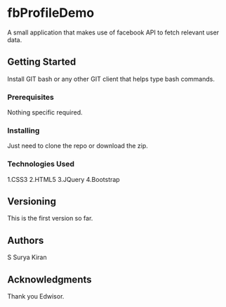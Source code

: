 # fbProfileDemo
A small application that makes use of facebook API to fetch relevant user data.

## Getting Started
Install GIT bash or any other GIT client that helps type bash commands.

### Prerequisites
Nothing specific required.

### Installing

Just need to clone the repo or download the zip.

### Technologies Used
1.CSS3
2.HTML5
3.JQuery
4.Bootstrap


## Versioning
This is the first version so far.

## Authors
S Surya Kiran


## Acknowledgments
Thank you Edwisor.
